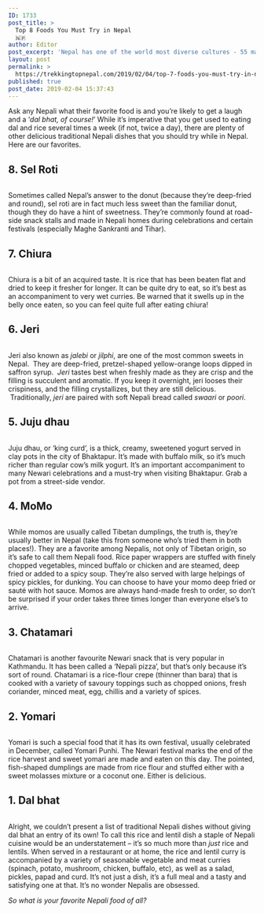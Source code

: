 ```yaml
---
ID: 1733
post_title: >
  Top 8 Foods You Must Try in Nepal
  🇳🇵
author: Editor
post_excerpt: 'Nepal has one of the world most diverse cultures - 55 major races in one country and it has reflects on their foods! Here are our favorites!'
layout: post
permalink: >
  https://trekkingtopnepal.com/2019/02/04/top-7-foods-you-must-try-in-nepal/
published: true
post_date: 2019-02-04 15:37:43
---
```

<!-- wp:paragraph -->
<p> Ask any Nepali what their favorite food is and you’re likely to get a laugh and a ‘<em>dal bhat, of course!</em>’ While it’s imperative that you get used to eating dal and rice several times a week (if not, twice a day), there are plenty of other delicious traditional Nepali dishes that you should try while in Nepal. Here are our favorites. </p>
<!-- /wp:paragraph -->

<!-- wp:heading -->
<h2>8. Sel Roti</h2>
<!-- /wp:heading -->

<!-- wp:image {"id":1741,"align":"center"} -->
<div class="wp-block-image"><figure class="aligncenter"><img src="http://52.70.50.211/wp-content/uploads/2019/02/sel-roti-1024x768.jpg" alt="" class="wp-image-1741"/></figure></div>
<!-- /wp:image -->

<!-- wp:paragraph -->
<p>Sometimes called Nepal’s answer to the donut (because they’re deep-fried and round), sel roti are in fact much less sweet than the familiar donut, though they do have a hint of sweetness. They’re commonly found at road-side snack stalls and made in Nepali homes during celebrations and certain festivals (especially Maghe Sankranti and Tihar).</p>
<!-- /wp:paragraph -->

<!-- wp:heading -->
<h2>7. Chiura</h2>
<!-- /wp:heading -->

<!-- wp:image {"id":1742,"align":"center"} -->
<div class="wp-block-image"><figure class="aligncenter"><img src="http://52.70.50.211/wp-content/uploads/2019/02/chiura-1024x768.jpg" alt="" class="wp-image-1742"/></figure></div>
<!-- /wp:image -->

<!-- wp:paragraph -->
<p>Chiura is a bit of an acquired taste. It is rice that has been beaten flat and dried to keep it fresher for longer. It can be quite dry to eat, so it’s best as an accompaniment to very wet curries. Be warned that it swells up in the belly once eaten, so you can feel quite full after eating chiura!</p>
<!-- /wp:paragraph -->

<!-- wp:heading -->
<h2>6. Jeri</h2>
<!-- /wp:heading -->

<!-- wp:image {"id":1743,"align":"center"} -->
<div class="wp-block-image"><figure class="aligncenter"><img src="http://52.70.50.211/wp-content/uploads/2019/02/Jalebis-1024x683.jpg" alt="" class="wp-image-1743"/></figure></div>
<!-- /wp:image -->

<!-- wp:paragraph -->
<p>Jeri also known as&nbsp;<em>jalebi</em>&nbsp;or&nbsp;<em>jilphi</em>, are one of the most common sweets in Nepal. &nbsp;They are deep-fried, pretzel-shaped yellow-orange loops dipped in saffron syrup. &nbsp;<em>Jeri&nbsp;</em>tastes best when freshly made as they are crisp and the filling is succulent and aromatic.&nbsp;If you keep it overnight, jeri looses their crispiness, and the filling crystallizes, but they are still delicious. &nbsp;Traditionally,<em>&nbsp;jeri</em> are paired with soft Nepali bread called <em>swaari</em> or <em>poori</em>.&nbsp;</p>
<!-- /wp:paragraph -->

<!-- wp:heading -->
<h2>5. Juju dhau</h2>
<!-- /wp:heading -->

<!-- wp:image {"id":1752,"align":"center"} -->
<div class="wp-block-image"><figure class="aligncenter"><img src="http://52.70.50.211/wp-content/uploads/2019/02/jujudhau-1024x768.jpg" alt="" class="wp-image-1752"/></figure></div>
<!-- /wp:image -->

<!-- wp:paragraph -->
<p>Juju dhau, or ‘king curd’, is a thick, creamy, sweetened yogurt served in clay pots in the city of&nbsp;Bhaktapur. It’s made with buffalo milk, so it’s much richer than regular cow’s milk yogurt. It’s an important accompaniment to many Newari celebrations and a must-try when visiting Bhaktapur. Grab a pot from a street-side vendor.<br></p>
<!-- /wp:paragraph -->

<!-- wp:heading -->
<h2>4. MoMo</h2>
<!-- /wp:heading -->

<!-- wp:image {"id":1744,"align":"center"} -->
<div class="wp-block-image"><figure class="aligncenter"><img src="http://52.70.50.211/wp-content/uploads/2019/02/momo-1024x768.jpg" alt="" class="wp-image-1744"/></figure></div>
<!-- /wp:image -->

<!-- wp:paragraph -->
<p>While momos are usually called Tibetan dumplings, the truth is, they’re usually better in Nepal (take this from someone who’s tried them in both places!). They are a favorite among Nepalis, not only of Tibetan origin, so it’s safe to call them Nepali food. Rice paper wrappers are stuffed with finely chopped vegetables, minced buffalo or chicken and are steamed, deep fried or added to a spicy soup. They’re also served with large helpings of spicy pickles, for dunking. You can choose to have your momo deep fried or sauté with hot sauce. Momos are always hand-made fresh to order, so don’t be surprised if your order takes three times longer than everyone else’s to arrive.</p>
<!-- /wp:paragraph -->

<!-- wp:heading -->
<h2>3. Chatamari</h2>
<!-- /wp:heading -->

<!-- wp:image {"id":1745,"align":"center"} -->
<div class="wp-block-image"><figure class="aligncenter"><img src="http://52.70.50.211/wp-content/uploads/2019/02/chatamari-1024x684.jpg" alt="" class="wp-image-1745"/></figure></div>
<!-- /wp:image -->

<!-- wp:paragraph -->
<p>Chatamari is another favourite Newari snack that is very popular in Kathmandu. It has been called a ‘Nepali pizza’, but that’s only because it’s sort of round. Chatamari is a rice-flour crepe (thinner than bara) that is cooked with a variety of savoury toppings such as chopped onions, fresh coriander, minced meat, egg, chillis and a variety of spices.</p>
<!-- /wp:paragraph -->

<!-- wp:heading -->
<h2>2. Yomari</h2>
<!-- /wp:heading -->

<!-- wp:image {"id":1746,"align":"center"} -->
<div class="wp-block-image"><figure class="aligncenter"><img src="http://52.70.50.211/wp-content/uploads/2019/02/Yomari-1024x683.jpg" alt="" class="wp-image-1746"/></figure></div>
<!-- /wp:image -->

<!-- wp:paragraph -->
<p>Yomari is such a special food that it has its own festival, usually celebrated in December, called&nbsp;Yomari Punhi. The Newari festival marks the end of the rice harvest and sweet yomari are made and eaten on this day. The pointed, fish-shaped dumplings are made from rice flour and stuffed either with a sweet molasses mixture or a coconut one. Either is delicious.</p>
<!-- /wp:paragraph -->

<!-- wp:heading -->
<h2>1. Dal bhat</h2>
<!-- /wp:heading -->

<!-- wp:image {"id":1747,"align":"center"} -->
<div class="wp-block-image"><figure class="aligncenter"><img src="http://52.70.50.211/wp-content/uploads/2019/02/dal-bhat-1024x768.jpg" alt="" class="wp-image-1747"/></figure></div>
<!-- /wp:image -->

<!-- wp:paragraph -->
<p>Alright, we couldn’t present a list of traditional Nepali dishes without giving dal bhat an entry of its own! To call this rice and lentil dish a staple of Nepali cuisine would be an understatement – it’s so much more than&nbsp;<em>just&nbsp;</em>rice and lentils. When served in a restaurant or at home, the rice and lentil curry is accompanied by a variety of seasonable vegetable and meat curries (spinach, potato, mushroom, chicken, buffalo, etc), as well as a salad, pickles, papad and curd. It’s not just a dish, it’s a full meal and a tasty and satisfying one at that. It’s no wonder Nepalis are obsessed.</p>
<!-- /wp:paragraph -->

<!-- wp:paragraph -->
<p><em>So what is your favorite Nepali food of all?</em></p>
<!-- /wp:paragraph -->

<!-- wp:html -->
<div class="sharethis-inline-reaction-buttons"></div>
<!-- /wp:html -->